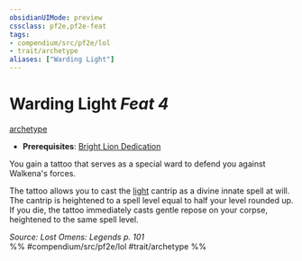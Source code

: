 ```yaml
---
obsidianUIMode: preview
cssclass: pf2e,pf2e-feat
tags:
- compendium/src/pf2e/lol
- trait/archetype
aliases: ["Warding Light"]
---
```

# Warding Light  *Feat 4*  
[archetype](../../Rules/traits/archetype.md)  

- **Prerequisites**: [Bright Lion Dedication](bright-lion-dedication-lol.md)

You gain a tattoo that serves as a special ward to defend you against Walkena's forces.

The tattoo allows you to cast the [light](../spells/light.md) cantrip as a divine innate spell at will. The cantrip is heightened to a spell level equal to half your level rounded up. If you die, the tattoo immediately casts gentle repose on your corpse, heightened to the same spell level.

*Source: Lost Omens: Legends p. 101*  
%% #compendium/src/pf2e/lol #trait/archetype %%